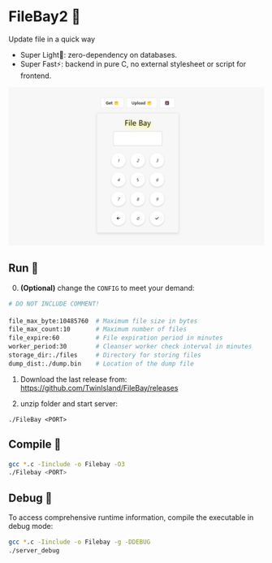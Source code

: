 # FileBay2 🥳

Update file in a quick way

+ Super Light🍃: zero-dependency on databases.
+ Super Fast⚡: backend in pure C, no external stylesheet or script for frontend.

![demo](/doc/demo.png)


## Run 🦉

0. **(Optional)** change the `CONFIG` to meet your demand:

```bash
# DO NOT INCLUDE COMMENT!

file_max_byte:10485760  # Maximum file size in bytes
file_max_count:10       # Maximum number of files
file_expire:60          # File expiration period in minutes
worker_period:30        # Cleanser worker check interval in minutes
storage_dir:./files     # Directory for storing files
dump_dist:./dump.bin    # Location of the dump file
```

1. Download the last release from: https://github.com/TwinIsland/FileBay/releases

2. unzip folder and start server:

```
./FileBay <PORT>
```

## Compile 👾


```bash
gcc *.c -Iinclude -o Filebay -O3
./Filebay <PORT>
```

## Debug 🐞
To access comprehensive runtime information, compile the executable in debug mode:

```bash
gcc *.c -Iinclude -o Filebay -g -DDEBUG
./server_debug
```